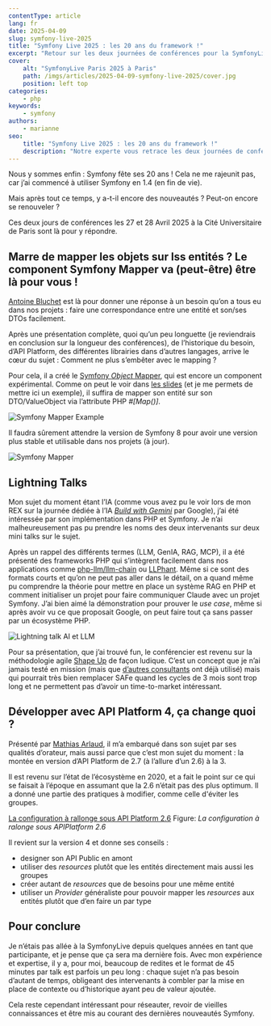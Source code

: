 ```yaml
---
contentType: article
lang: fr
date: 2025-04-09
slug: symfony-live-2025
title: "Symfony Live 2025 : les 20 ans du framework !"
excerpt: "Retour sur les deux journées de conférences pour la SymfonyLive Paris 2025 à Paris."
cover:
    alt: "SymfonyLive Paris 2025 à Paris"
    path: /imgs/articles/2025-04-09-symfony-live-2025/cover.jpg
    position: left top
categories:
    - php
keywords:
    - symfony
authors:
    - marianne
seo:
    title: "Symfony Live 2025 : les 20 ans du framework !"
    description: "Notre experte vous retrace les deux journées de conférence de la SymfonyLive 2025 : REX"
---
```

Nous y sommes enfin : Symfony fête ses 20 ans ! Cela ne me rajeunit pas, car j’ai commencé à utiliser Symfony en 1.4 (en fin de vie).

Mais après tout ce temps, y a-t-il encore des nouveautés ? Peut-on encore se renouveler ?

Ces deux jours de conférences les 27 et 28 Avril 2025 à la Cité Universitaire de Paris sont là pour y répondre.

## Marre de mapper les objets sur lss entités ? Le component Symfony Mapper va (peut-être) être là pour vous !

[Antoine Bluchet](https://connect.symfony.com/profile/soyuka) est là pour donner une réponse à un besoin qu’on a tous eu dans nos projets : faire une correspondance entre une entité et son/ses DTOs facilement.

Après une présentation complète, quoi qu’un peu longuette (je reviendrais en conclusion sur la longueur des conférences), de l’historique du besoin, d’API Platform, des différentes librairies dans d’autres langages, arrive le cœur du sujet : Comment ne plus s’embêter avec le mapping ?

Pour cela, il a créé le [Symfony *Object* Mapper](https://github.com/symfony/object-mapper), qui est encore un component expérimental. Comme on peut le voir dans [les slides](https://soyuka.me/symfony-object-mapper-component/) (et je me permets de mettre ici un exemple), il suffira de mapper son entité sur son DTO/ValueObject via l’attribute PHP *#[Map()]*.

![Symfony Mapper Example]({BASE_URL}/imgs/articles/2025-04-09-symfony-live-2025/mapper_slide.png?width=500)

Il faudra sûrement attendre la version de Symfony 8 pour avoir une version plus stable et utilisable dans nos projets (à jour).

![Symfony Mapper]({BASE_URL}/imgs/articles/2025-04-09-symfony-live-2025/mapper_conf.jpg?width=500)

## Lightning Talks

Mon sujet du moment étant l’IA (comme vous avez pu le voir lors de mon REX sur la journée dédiée à l’IA [*Build with Gemini*](https://blog.eleven-labs.com/fr/build-with-gemini-google-ia/) par Google), j’ai été intéressée par son implémentation dans PHP et Symfony. Je n’ai malheureusement pas pu prendre les noms des deux intervenants sur deux mini talks sur le sujet.

Après un rappel des différents termes (LLM, GenIA, RAG, MCP), il a été présenté des frameworks PHP qui s’intègrent facilement dans nos applications comme [php-llm/llm-chain](https://github.com/php-llm/llm-chain) ou [LLPhant](https://github.com/LLPhant/LLPhant). Même si ce sont des formats courts et qu’on ne peut pas aller dans le détail, on a quand même pu comprendre la théorie pour mettre en place un système RAG en PHP et comment initialiser un projet pour faire communiquer Claude avec un projet Symfony. J’ai bien aimé la démonstration pour prouver le *use case*, même si après avoir vu ce que proposait Google, on peut faire tout ça sans passer par un écosystème PHP.

![Lightning talk AI et LLM]({BASE_URL}/imgs/articles/2025-04-09-symfony-live-2025/phpllm.jpg?width=500)

Pour sa présentation, que j’ai trouvé fun, le conférencier est revenu sur la méthodologie agile [Shape Up](https://basecamp.com/shapeup) de façon ludique. C’est un concept que je n’ai jamais testé en mission (mais que [d’autres consultants](https://eleven-labs.com/methode-shape-up/) ont déjà utilisé) mais qui pourrait très bien remplacer SAFe quand les cycles de 3 mois sont trop long et ne permettent pas d’avoir un time-to-market intéressant.

## Développer avec API Platform 4, ça change quoi ?

Présenté par [Mathias Arlaud](https://fr.linkedin.com/in/matarld), il m’a embarqué dans son sujet par ses qualités d’orateur, mais aussi parce que c’est mon sujet du moment : la montée en version d’API Platform de 2.7 (à l’allure d’un 2.6) à la 3.

Il est revenu sur l’état de l’écosystème en 2020, et a fait le point sur ce qui se faisait à l’époque en assumant que la 2.6 n’était pas des plus optimum. Il a donné une partie des pratiques à modifier, comme celle d'éviter les groupes.

[La configuration à rallonge sous API Platform 2.6]({BASE_URL}/imgs/articles/2025-04-09-symfony-live-2025/apiplatform4.jpg?width=500)
Figure: *La configuration à ralonge sous APIPlatform 2.6*

Il revient sur la version 4 et donne ses conseils :

- designer son API Public en amont
- utiliser des *resources* plutôt que les entités directement mais aussi les groupes
- créer autant de *resources* que de besoins pour une même entité
- utiliser un *Provider* généraliste pour pouvoir mapper les *resources* aux entités plutôt que d’en faire un par type

## Pour conclure

Je n’étais pas allée à la SymfonyLive depuis quelques années en tant que participante, et je pense que ça sera ma dernière fois. Avec mon expérience et expertise, il y a, pour moi, beaucoup de redites et le format de 45 minutes par talk est parfois un peu long : chaque sujet n’a pas besoin d’autant de temps, obligeant des intervenants à combler par la mise en place de contexte ou d’historique ayant peu de valeur ajoutée.

Cela reste cependant intéressant pour réseauter, revoir de vieilles connaissances et être mis au courant des dernières nouveautés Symfony.
